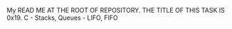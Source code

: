 My READ ME AT THE ROOT OF REPOSITORY. THE TITLE OF THIS TASK IS 0x19. C - Stacks, Queues - LIFO, FIFO
